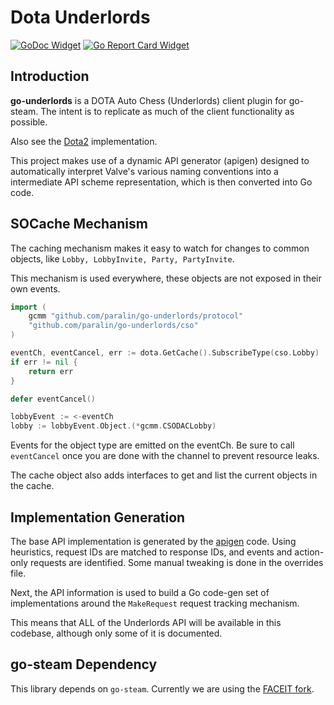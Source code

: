 # Dota Underlords

[![GoDoc Widget]][GoDoc] [![Go Report Card Widget]][Go Report Card]

[GoDoc]: https://godoc.org/github.com/paralin/go-underlords
[GoDoc Widget]: https://godoc.org/github.com/paralin/go-underlords
[Go Report Card Widget]: https://goreportcard.com/badge/github.com/paralin/go-underlords
[Go Report Card]: https://goreportcard.com/report/github.com/paralin/go-underlords

## Introduction 

**go-underlords** is a DOTA Auto Chess (Underlords) client plugin for go-steam.
The intent is to replicate as much of the client functionality as possible.

Also see the [Dota2](https://github.com/paralin/go-underlords) implementation.

This project makes use of a dynamic API generator (apigen) designed to
automatically interpret Valve's various naming conventions into a intermediate
API scheme representation, which is then converted into Go code.

## SOCache Mechanism

The caching mechanism makes it easy to watch for changes to common objects, like
`Lobby, LobbyInvite, Party, PartyInvite`.

This mechanism is used everywhere, these objects are not exposed in their own
events.

```go
import (
	gcmm "github.com/paralin/go-underlords/protocol"
	"github.com/paralin/go-underlords/cso"
)

eventCh, eventCancel, err := dota.GetCache().SubscribeType(cso.Lobby)
if err != nil {
    return err
}

defer eventCancel()

lobbyEvent := <-eventCh
lobby := lobbyEvent.Object.(*gcmm.CSODACLobby)
```

Events for the object type are emitted on the eventCh. Be sure to call
`eventCancel` once you are done with the channel to prevent resource leaks.

The cache object also adds interfaces to get and list the current objects in the
cache.

## Implementation Generation

The base API implementation is generated by the [apigen](./apigen) code. Using
heuristics, request IDs are matched to response IDs, and events and action-only
requests are identified. Some manual tweaking is done in the overrides file.

Next, the API information is used to build a Go code-gen set of implementations
around the `MakeRequest` request tracking mechanism.

This means that ALL of the Underlords API will be available in this codebase,
although only some of it is documented.

## go-steam Dependency

This library depends on `go-steam`. Currently we are using the [FACEIT fork](https://github.com/faceit/go-steam).

